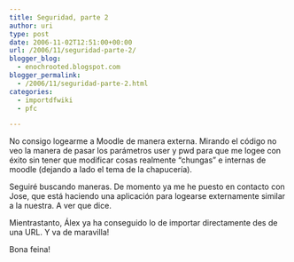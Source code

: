 ```yaml
---
title: Seguridad, parte 2
author: uri
type: post
date: 2006-11-02T12:51:00+00:00
url: /2006/11/seguridad-parte-2/
blogger_blog:
  - enochrooted.blogspot.com
blogger_permalink:
  - /2006/11/seguridad-parte-2.html
categories:
  - importdfwiki
  - pfc

---
```

No consigo logearme a Moodle de manera externa. Mirando el código no veo la manera de pasar los parámetros user y pwd para que me logee con éxito sin tener que modificar cosas realmente &#8220;chungas&#8221; e internas de moodle (dejando a lado el tema de la chapucería).

Seguiré buscando maneras. De momento ya me he puesto en contacto con Jose, que está haciendo una aplicación para logearse externamente similar a la nuestra. A ver que dice.

Mientrastanto, Álex ya ha conseguido lo de importar directamente des de una URL. Y va de maravilla!

Bona feina!